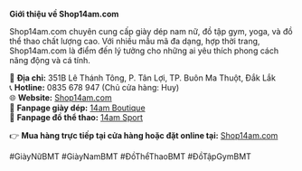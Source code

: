 **Giới thiệu về Shop14am.com**  

Shop14am.com chuyên cung cấp giày dép nam nữ, đồ tập gym, yoga, và đồ thể thao chất lượng cao. Với nhiều mẫu mã đa dạng, hợp thời trang, Shop14am.com là điểm đến lý tưởng cho những ai yêu thích phong cách năng động và cá tính.  

📍 **Địa chỉ:** 351B Lê Thánh Tông, P. Tân Lợi, TP. Buôn Ma Thuột, Đắk Lắk  
📞 **Hotline:** 0835 678 947 (Chủ cửa hàng: Huy)  
🌐 **Website:** [Shop14am.com](https://shop14am.com)  
📌 **Fanpage giày dép:** [14am Boutique](https://www.facebook.com/14am.boutique)  
📌 **Fanpage đồ thể thao:** [14am Sport](https://www.facebook.com/14am.sport)  

👉 **Mua hàng trực tiếp tại cửa hàng hoặc đặt online tại:** [Shop14am.com](https://shop14am.com)  

#GiàyNữBMT #GiàyNamBMT #ĐồThểThaoBMT #ĐồTậpGymBMT
